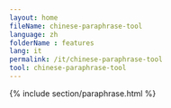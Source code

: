 ```yaml
---
layout: home
fileName: chinese-paraphrase-tool
language: zh
folderName : features
lang: it
permalink: /it/chinese-paraphrase-tool
tool: chinese-paraphrase-tool
---
```

{% include section/paraphrase.html %}
